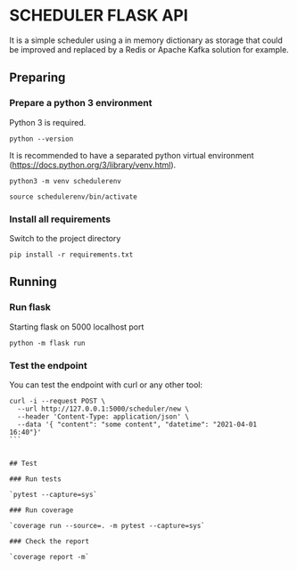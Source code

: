 # SCHEDULER FLASK API

It is a simple scheduler using a in memory dictionary as storage that could be improved and replaced by a Redis or Apache Kafka solution for example.

## Preparing

### Prepare a python 3 environment
Python 3 is required.

`python --version`

It is recommended to have a separated python virtual environment (https://docs.python.org/3/library/venv.html).  

`python3 -m venv schedulerenv`

`source schedulerenv/bin/activate`
 
 
### Install all requirements

Switch to the project directory

`pip install -r requirements.txt`

## Running

### Run flask

Starting flask on 5000 localhost port

`python -m flask run`

### Test the endpoint

You can test the endpoint with curl or any other tool:
````
curl -i --request POST \
  --url http://127.0.0.1:5000/scheduler/new \
  --header 'Content-Type: application/json' \
  --data '{ "content": "some content", "datetime": "2021-04-01 16:40"}'
```  
 

## Test

### Run tests

`pytest --capture=sys`

### Run coverage

`coverage run --source=. -m pytest --capture=sys`

### Check the report

`coverage report -m`
